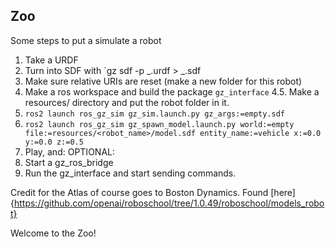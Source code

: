 ## Zoo
Some steps to put a simulate a robot

1. Take a URDF
2. Turn into SDF with `gz sdf -p _.urdf > _.sdf
3. Make sure relative URIs are reset (make a new folder for this robot)
4. Make a ros workspace and build the package `gz_interface`
4.5. Make a resources/ directory and put the robot folder in it.
5. `ros2 launch ros_gz_sim gz_sim.launch.py gz_args:=empty.sdf`
6. `ros2 launch ros_gz_sim gz_spawn_model.launch.py world:=empty file:=resources/<robot_name>/model.sdf entity_name:=vehicle x:=0.0 y:=0.0 z:=0.5`
7. Play, and:
OPTIONAL:
8. Start a gz_ros_bridge
9. Run the gz_interface and start sending commands.

Credit for the Atlas of course goes to Boston Dynamics. Found [here]{https://github.com/openai/roboschool/tree/1.0.49/roboschool/models_robot}

Welcome to the Zoo!
